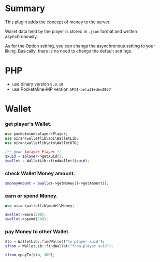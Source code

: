 # Summary
This plugin adds the concept of money to the server.

Wallet data held by the player is stored in `.json` format and written asynchronously.

As for the Option setting, you can change the asynchronous setting to your liking. Basically, there is no need to change the default settings.

# PHP

- use binary version `8.0.10`
- use PocketMine-MP version `API4-beta11+dev2067`

# Wallet 

### get player's Wallet.
```php  
use pocketmine\player\Player;
use oiran\walletlib\api\WalletLib;
use oiran\walletlib\dto\WalletDTO;

/** @var $player Player */
$xuid = $player->getXuid();
$wallet = WalletLib::findWallet($xuid);
```

### check Wallet Money amount.
```php  
$moneyAmount = $wallet->getMoney()->getAmount();
```

### earn or spend Money.
```php  
use oiran\walletlib\model\Money;

$wallet->earn(200);
$wallet->spend(100);
```

### pay Money to other Wallet.
```php  
$to = WalletLib::findWallet("to player xuid");
$from = WalletLib::findWallet("from player xuid");

$from->payTo($to, 300);
```